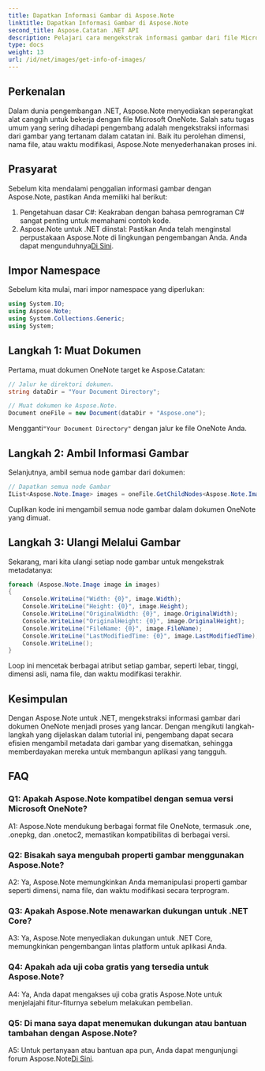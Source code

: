 ```yaml
---
title: Dapatkan Informasi Gambar di Aspose.Note
linktitle: Dapatkan Informasi Gambar di Aspose.Note
second_title: Aspose.Catatan .NET API
description: Pelajari cara mengekstrak informasi gambar dari file Microsoft OneNote menggunakan Aspose.Note untuk .NET. Ikuti panduan langkah demi langkah kami untuk pengembangan yang efisien.
type: docs
weight: 13
url: /id/net/images/get-info-of-images/
---
```

## Perkenalan

Dalam dunia pengembangan .NET, Aspose.Note menyediakan seperangkat alat canggih untuk bekerja dengan file Microsoft OneNote. Salah satu tugas umum yang sering dihadapi pengembang adalah mengekstraksi informasi dari gambar yang tertanam dalam catatan ini. Baik itu perolehan dimensi, nama file, atau waktu modifikasi, Aspose.Note menyederhanakan proses ini.

## Prasyarat

Sebelum kita mendalami penggalian informasi gambar dengan Aspose.Note, pastikan Anda memiliki hal berikut:

1. Pengetahuan dasar C#: Keakraban dengan bahasa pemrograman C# sangat penting untuk memahami contoh kode.
2.  Aspose.Note untuk .NET diinstal: Pastikan Anda telah menginstal perpustakaan Aspose.Note di lingkungan pengembangan Anda. Anda dapat mengunduhnya[Di Sini](https://releases.aspose.com/note/net/).

## Impor Namespace

Sebelum kita mulai, mari impor namespace yang diperlukan:

```csharp
using System.IO;
using Aspose.Note;
using System.Collections.Generic;
using System;
```

## Langkah 1: Muat Dokumen

Pertama, muat dokumen OneNote target ke Aspose.Catatan:

```csharp
// Jalur ke direktori dokumen.
string dataDir = "Your Document Directory";

// Muat dokumen ke Aspose.Note.
Document oneFile = new Document(dataDir + "Aspose.one");
```

 Mengganti`"Your Document Directory"` dengan jalur ke file OneNote Anda.

## Langkah 2: Ambil Informasi Gambar

Selanjutnya, ambil semua node gambar dari dokumen:

```csharp
// Dapatkan semua node Gambar
IList<Aspose.Note.Image> images = oneFile.GetChildNodes<Aspose.Note.Image>();
```

Cuplikan kode ini mengambil semua node gambar dalam dokumen OneNote yang dimuat.

## Langkah 3: Ulangi Melalui Gambar

Sekarang, mari kita ulangi setiap node gambar untuk mengekstrak metadatanya:

```csharp
foreach (Aspose.Note.Image image in images)
{
    Console.WriteLine("Width: {0}", image.Width);
    Console.WriteLine("Height: {0}", image.Height);
    Console.WriteLine("OriginalWidth: {0}", image.OriginalWidth);
    Console.WriteLine("OriginalHeight: {0}", image.OriginalHeight);
    Console.WriteLine("FileName: {0}", image.FileName);
    Console.WriteLine("LastModifiedTime: {0}", image.LastModifiedTime);
    Console.WriteLine();
}
```

Loop ini mencetak berbagai atribut setiap gambar, seperti lebar, tinggi, dimensi asli, nama file, dan waktu modifikasi terakhir.

## Kesimpulan

Dengan Aspose.Note untuk .NET, mengekstraksi informasi gambar dari dokumen OneNote menjadi proses yang lancar. Dengan mengikuti langkah-langkah yang dijelaskan dalam tutorial ini, pengembang dapat secara efisien mengambil metadata dari gambar yang disematkan, sehingga memberdayakan mereka untuk membangun aplikasi yang tangguh.

## FAQ

### Q1: Apakah Aspose.Note kompatibel dengan semua versi Microsoft OneNote?

A1: Aspose.Note mendukung berbagai format file OneNote, termasuk .one, .onepkg, dan .onetoc2, memastikan kompatibilitas di berbagai versi.

### Q2: Bisakah saya mengubah properti gambar menggunakan Aspose.Note?

A2: Ya, Aspose.Note memungkinkan Anda memanipulasi properti gambar seperti dimensi, nama file, dan waktu modifikasi secara terprogram.

### Q3: Apakah Aspose.Note menawarkan dukungan untuk .NET Core?

A3: Ya, Aspose.Note menyediakan dukungan untuk .NET Core, memungkinkan pengembangan lintas platform untuk aplikasi Anda.

### Q4: Apakah ada uji coba gratis yang tersedia untuk Aspose.Note?

A4: Ya, Anda dapat mengakses uji coba gratis Aspose.Note untuk menjelajahi fitur-fiturnya sebelum melakukan pembelian.

### Q5: Di mana saya dapat menemukan dukungan atau bantuan tambahan dengan Aspose.Note?

 A5: Untuk pertanyaan atau bantuan apa pun, Anda dapat mengunjungi forum Aspose.Note[Di Sini](https://forum.aspose.com/c/note/28).